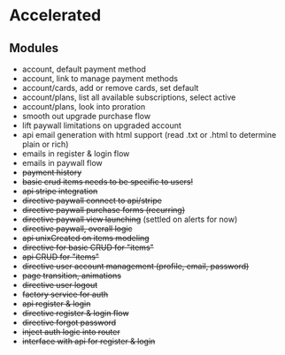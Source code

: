 
# Accelerated

## Modules
- account, default payment method
- account, link to manage payment methods
- account/cards, add or remove cards, set default
- account/plans, list all available subscriptions, select active
- account/plans, look into proration
- smooth out upgrade purchase flow
- lift paywall limitations on upgraded account
- api email generation with html support (read .txt or .html to determine plain or rich)
- emails in register & login flow
- emails in paywall flow
- ~~payment history~~
- ~~basic crud items needs to be specific to users!~~
- ~~api stripe integration~~
- ~~directive paywall connect to api/stripe~~
- ~~directive paywall purchase forms (recurring)~~
- ~~directive paywall view launching~~ (settled on alerts for now)
- ~~directive paywall, overall logic~~
- ~~api unixCreated on items modeling~~
- ~~directive for basic CRUD for "items"~~
- ~~api CRUD for "items"~~
- ~~directive user account management (profile, email, password)~~
- ~~page transition, animations~~
- ~~directive user logout~~
- ~~factory service for auth~~
- ~~api register & login~~
- ~~directive register & login flow~~
- ~~directive forgot password~~
- ~~inject auth logic into router~~
- ~~interface with api for register & login~~

